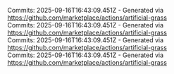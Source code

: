 Commits: 2025-09-16T16:43:09.451Z - Generated via https://github.com/marketplace/actions/artificial-grass
<br>
Commits: 2025-09-16T16:43:09.451Z - Generated via https://github.com/marketplace/actions/artificial-grass
<br>
Commits: 2025-09-16T16:43:09.451Z - Generated via https://github.com/marketplace/actions/artificial-grass
<br>
Commits: 2025-09-16T16:43:09.451Z - Generated via https://github.com/marketplace/actions/artificial-grass
<br>
